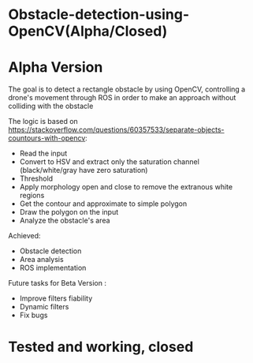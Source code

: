 # Obstacle-detection-using-OpenCV(Alpha/Closed)

# Alpha Version

The goal is to detect a rectangle obstacle by using OpenCV, controlling a drone's movement through ROS in order to make an approach without colliding with the obstacle

The logic is based on https://stackoverflow.com/questions/60357533/separate-objects-countours-with-opencv:

 - Read the input
 - Convert to HSV and extract only the saturation channel (black/white/gray have zero saturation)
 - Threshold
 - Apply morphology open and close to remove the extranous white regions
 - Get the contour and approximate to simple polygon
 - Draw the polygon on the input
 - Analyze the obstacle's area
 
Achieved:

 - Obstacle detection
 - Area analysis
 - ROS implementation
 
Future tasks for Beta Version :

 - Improve filters fiability
 - Dynamic filters
 - Fix bugs
 
# Tested and working, closed
